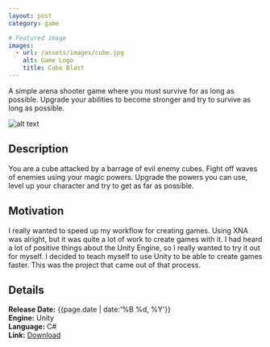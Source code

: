 ```yaml
---
layout: post
category: game

# Featured image
images:
  - url: /assets/images/cube.jpg
    alt: Game Logo
    title: Cube Blast
---
```


A simple arena shooter game where you must survive for as long as possible. Upgrade your abilities to become stronger and try to survive as long as possible.
<!--content-->
![alt text]({{site.baseurl}}{{page.images[0].url}} "{{page.images[0].alt}}")

## Description
You are a cube attacked by a barrage of evil enemy cubes. Fight off waves of enemies using your magic powers. Upgrade the powers you can use, level up your character and try to get as far as possible.

## Motivation
I really wanted to speed up my workflow for creating games. Using XNA was alright, but it was quite a lot of work to create games with it. I had heard a lot of positive things about the Unity Engine, so I really wanted to try it out for myself. I decided to teach myself to use Unity to be able to create games faster. This was the project that came out of that process.
## Details
**Release Date:** {{page.date | date:'%B %d, %Y'}}  
**Engine:** Unity  
**Language:** C#  
**Link:**  [Download](http://gamejolt.com/games/cube-blast/36412)
